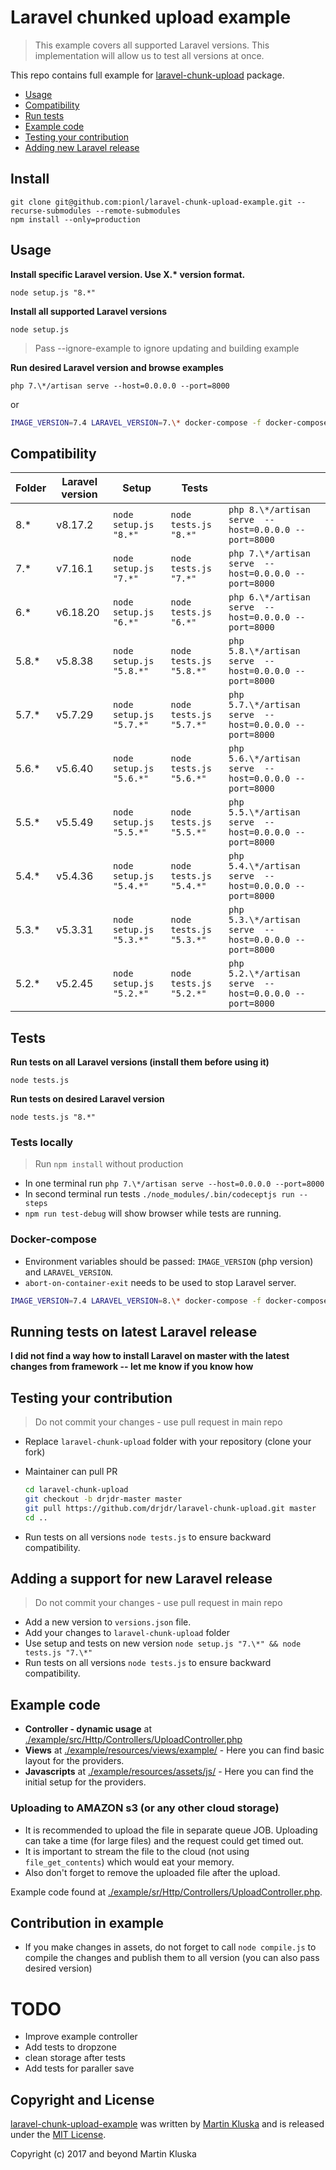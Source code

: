 # Laravel chunked upload example

> This example covers all supported Laravel versions. This implementation will allow us to test all versions at once.

This repo contains full example for [laravel-chunk-upload](https://github.com/pionl/laravel-chunk-upload) package.

* [Usage](#usage)
* [Compatibility](#compatibility)
* [Run tests](#tests)
* [Example code](#example-code)
* [Testing your contribution](#testing-your-contribution)
* [Adding new Laravel release](#adding-a-support-for-new-laravel-release)

## Install

```
git clone git@github.com:pionl/laravel-chunk-upload-example.git --recurse-submodules --remote-submodules
npm install --only=production
```

## Usage

**Install specific Laravel version. Use X.\* version format.**

```
node setup.js "8.*"
```

**Install all supported Laravel versions**

```
node setup.js
```

> Pass --ignore-example to ignore updating and building example

**Run desired Laravel version and browse examples**

```
php 7.\*/artisan serve --host=0.0.0.0 --port=8000
```

or 

```bash
IMAGE_VERSION=7.4 LARAVEL_VERSION=7.\* docker-compose -f docker-compose.yml up
```

## Compatibility 

| Folder | Laravel version | Setup                   | Tests                   |                                                        |
| ------ | --------------- | ----------------------- | ----------------------- | ------------------------------------------------------ |
| 8.*    | v8.17.2         | `node setup.js "8.*"`   | `node tests.js "8.*"`   | `php 8.\*/artisan serve  --host=0.0.0.0 --port=8000`   |
| 7.*    | v7.16.1         | `node setup.js "7.*"`   | `node tests.js "7.*"`   | `php 7.\*/artisan serve  --host=0.0.0.0 --port=8000`   |
| 6.*    | v6.18.20        | `node setup.js "6.*"`   | `node tests.js "6.*"`   | `php 6.\*/artisan serve  --host=0.0.0.0 --port=8000`   |
| 5.8.*  | v5.8.38         | `node setup.js "5.8.*"` | `node tests.js "5.8.*"` | `php 5.8.\*/artisan serve  --host=0.0.0.0 --port=8000` |
| 5.7.*  | v5.7.29         | `node setup.js "5.7.*"` | `node tests.js "5.7.*"` | `php 5.7.\*/artisan serve  --host=0.0.0.0 --port=8000` |
| 5.6.*  | v5.6.40         | `node setup.js "5.6.*"` | `node tests.js "5.6.*"` | `php 5.6.\*/artisan serve  --host=0.0.0.0 --port=8000` |
| 5.5.*  | v5.5.49         | `node setup.js "5.5.*"` | `node tests.js "5.5.*"` | `php 5.5.\*/artisan serve  --host=0.0.0.0 --port=8000` |
| 5.4.*  | v5.4.36         | `node setup.js "5.4.*"` | `node tests.js "5.4.*"` | `php 5.4.\*/artisan serve  --host=0.0.0.0 --port=8000` |
| 5.3.*  | v5.3.31         | `node setup.js "5.3.*"` | `node tests.js "5.3.*"` | `php 5.3.\*/artisan serve  --host=0.0.0.0 --port=8000` |
| 5.2.*  | v5.2.45         | `node setup.js "5.2.*"` | `node tests.js "5.2.*"` | `php 5.2.\*/artisan serve  --host=0.0.0.0 --port=8000` |

## Tests

**Run tests on all Laravel versions (install them before using it)**

```
node tests.js
```

**Run tests on desired Laravel version**

```
node tests.js "8.*"
```

### Tests locally

> Run `npm install` without production

* In one terminal run `php 7.\*/artisan serve --host=0.0.0.0 --port=8000`
* In second terminal run tests `./node_modules/.bin/codeceptjs run --steps`
* `npm run test-debug` will show browser while tests are running.

### Docker-compose

* Environment variables should be passed: `IMAGE_VERSION` (php version) and `LARAVEL_VERSION`.
* `abort-on-container-exit` needs to be used to stop Laravel server.

```bash
IMAGE_VERSION=7.4 LARAVEL_VERSION=8.\* docker-compose -f docker-compose.yml -f docker-compose-tests.yml up --abort-on-container-exit
```

## Running tests on latest Laravel release

**I did not find a way how to install Laravel on master with the latest changes from framework -- let me know if you know how**

## Testing your contribution

> Do not commit your changes - use pull request in main repo

* Replace `laravel-chunk-upload` folder with your repository (clone your fork)
* Maintainer can pull PR 
    
    ```bash
    cd laravel-chunk-upload
    git checkout -b drjdr-master master
    git pull https://github.com/drjdr/laravel-chunk-upload.git master
    cd ..
    ```
* Run tests on all versions `node tests.js` to ensure backward compatibility.

## Adding a support for new Laravel release

> Do not commit your changes - use pull request in main repo 

* Add a new version to `versions.json` file.
* Add your changes to `laravel-chunk-upload` folder
* Use setup and tests on new version `node setup.js "7.\*" && node tests.js "7.\*"`
* Run tests on all versions `node tests.js` to ensure backward compatibility.

## Example code

* **Controller - dynamic usage** at [./example/src/Http/Controllers/UploadController.php](./example/src/Http/Controllers/UploadController.php)
* **Views** at [./example/resources/views/example/](./example/resources/views/example/) - Here you can find basic layout for the providers.
* **Javascripts** at [./example/resources/assets/js/](./example/resources/assets/js/) - Here you can find the initial setup for the providers.

### Uploading to AMAZON s3 (or any other cloud storage)

* It is recommended to upload the file in separate queue JOB. Uploading can take a time (for large files) and the request could
get timed out.
* It is important to stream the file to the cloud (not using `file_get_contents`) which would eat your memory. 
* Also don't forget to remove the uploaded file after the upload.

Example code found at [./example/sr/Http/Controllers/UploadController.php](./example/src/Http/Controllers/UploadController.php#L59). 

## Contribution in example

* If you make changes in assets, do not forget to call `node compile.js` to compile the changes and publish them to all version (you can also pass desired version)

# TODO

- Improve example controller
- Add tests to dropzone
- clean storage after tests
- Add tests for paraller save

## Copyright and License

[laravel-chunk-upload-example](https://github.com/pionl/laravel-chunk-upload-example)
was written by [Martin Kluska](http://kluska.cz) and is released under the 
[MIT License](LICENSE.md).

Copyright (c) 2017 and beyond Martin Kluska
